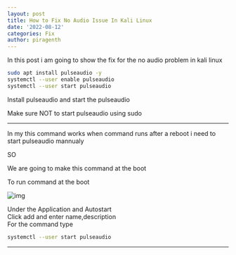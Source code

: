 ```yaml
---
layout: post
title: How to Fix No Audio Issue In Kali Linux
date: '2022-08-12'
categories: Fix
author: piragenth
---
```

In this post i am going to show the fix for the no audio problem in kali linux  


```bash
sudo apt install pulseaudio -y
systemctl --user enable pulseaudio
systemctl --user start pulseaudio
```

Install pulseaudio and start the pulseaudio

Make sure NOT to start pulseaudio using sudo 

---
In my this command works when command runs after a reboot i need to start pulseaudio mannualy

SO  

We are going to make this command at the boot  


To run command at the boot

![img](/assets/Pictures/Screenshot_2022-08-12_08-29-4.png)

Under the Application and Autostart  
Click add and enter name,description    
For the command type 

```bash
systemctl --user start pulseaudio
```
---